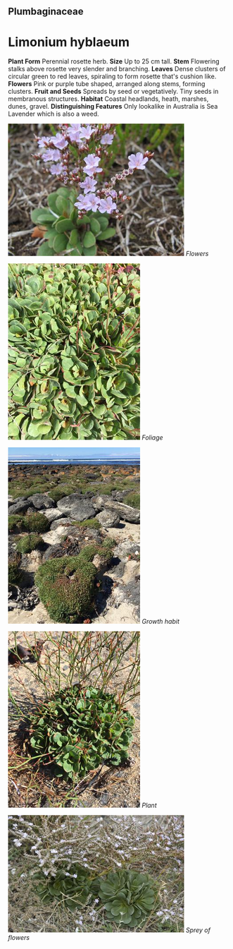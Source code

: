 ## Plumbaginaceae
# Limonium hyblaeum
 **Plant Form** Perennial rosette herb. **Size** Up to 25 cm tall. **Stem** Flowering stalks above rosette very slender and branching. **Leaves** Dense clusters of circular green to red leaves, spiraling to form rosette that's cushion like. **Flowers** Pink or purple tube shaped, arranged along stems, forming clusters. **Fruit and Seeds** Spreads by seed or vegetatively. Tiny seeds in membranous structures. **Habitat** Coastal headlands, heath, marshes, dunes, gravel. **Distinguishing Features** Only lookalike in Australia is Sea Lavender which is also a weed.


![Flowers](18318_Limonium-hyblaeum_3993.jpg)
 *Flowers* 

![Foliage](48565_Limonium-hyblaeum_Port-Fairy-9.jpg)
 *Foliage* 

![Growth habit](48536_Limonium-hyblaeum_Port-Fairy-24.jpg)
 *Growth habit* 

![Plant](48506_Limonium-hyblaeum_Moyne-River_Port-Fairy-2.jpg)
 *Plant* 

![Sprey of flowers](18352_Limonium-hyblaeum19.jpg)
 *Sprey of flowers* 

